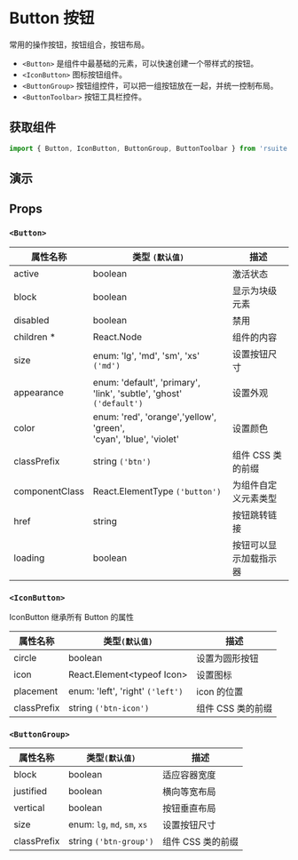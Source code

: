 # Button 按钮

常用的操作按钮，按钮组合，按钮布局。

* `<Button>` 是组件中最基础的元素，可以快速创建一个带样式的按钮。
* `<IconButton>` 图标按钮组件。
* `<ButtonGroup>` 按钮组控件，可以把一组按钮放在一起，并统一控制布局。
* `<ButtonToolbar>` 按钮工具栏控件。

## 获取组件

```js
import { Button, IconButton, ButtonGroup, ButtonToolbar } from 'rsuite';
```

## 演示

<!--{demo}-->

## Props

### `<Button>`

| 属性名称       | 类型 `(默认值)`                                                          | 描述                   |
| -------------- | ------------------------------------------------------------------------ | ---------------------- |
| active         | boolean                                                                  | 激活状态               |
| block          | boolean                                                                  | 显示为块级元素         |
| disabled       | boolean                                                                  | 禁用                   |
| children \*    | React.Node                                                               | 组件的内容             |
| size           | enum: 'lg', 'md', 'sm', 'xs' `('md')`                                    | 设置按钮尺寸           |
| appearance     | enum: 'default', 'primary', 'link', 'subtle', 'ghost'<br/> `('default')` | 设置外观               |
| color          | enum: 'red', 'orange','yellow', 'green', <br/>'cyan', 'blue', 'violet'   | 设置颜色               |
| classPrefix    | string `('btn')`                                                         | 组件 CSS 类的前缀      |
| componentClass | React.ElementType `('button')`                                           | 为组件自定义元素类型   |
| href           | string                                                                   | 按钮跳转链接           |
| loading        | boolean                                                                  | 按钮可以显示加载指示器 |

### `<IconButton>`

IconButton 继承所有 Button 的属性

| 属性名称    | 类型`(默认值)`                   | 描述              |
| ----------- | -------------------------------- | ----------------- |
| circle      | boolean                          | 设置为圆形按钮    |
| icon        | React.Element&lt;typeof Icon&gt; | 设置图标          |
| placement   | enum: 'left', 'right' `('left')` | icon 的位置       |
| classPrefix | string `('btn-icon')`            | 组件 CSS 类的前缀 |

### `<ButtonGroup>`

| 属性名称    | 类型`(默认值)`               | 描述              |
| ----------- | ---------------------------- | ----------------- |
| block       | boolean                      | 适应容器宽度      |
| justified   | boolean                      | 横向等宽布局      |
| vertical    | boolean                      | 按钮垂直布局      |
| size        | enum: `lg`, `md`, `sm`, `xs` | 设置按钮尺寸      |
| classPrefix | string `('btn-group')`       | 组件 CSS 类的前缀 |
